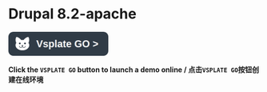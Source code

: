 # Drupal 8.2-apache

<a href="https://www.vsplate.com/?docker-compose=https://github.com/vsplate/dcenvs/drupal/8.2-apache"><img alt="VSPLATE GO" src="https://raw.githubusercontent.com/vsplate/images/master/vsgo_btn.png" width="200px"></a>

**Click the `VSPLATE GO` button to launch a demo online / 点击`VSPLATE GO`按钮创建在线环境**